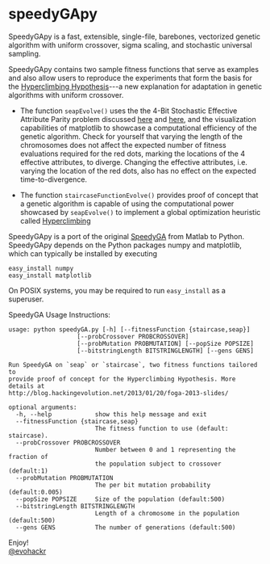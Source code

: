 speedyGApy
==========

SpeedyGApy is a fast, extensible, single-file, barebones, vectorized genetic algorithm with uniform crossover, sigma scaling, and stochastic universal sampling.

SpeedyGApy contains two sample fitness functions that serve as examples and also allow users to reproduce the experiments that form the basis for the [Hyperclimbing Hypothesis](http://s3.amazonaws.com/burjorjee/www/hyperclimbing_hypothesis_2013.pdf)---a new explanation for adaptation in genetic algorithms with uniform crossover.

+ The function `seapEvolve()` uses the the 4-Bit Stochastic Effective Attribute Parity problem discussed [here](http://blog.hackingevolution.net/2013/01/20/foga-2013-slides/) and [here](http://blog.hackingevolution.net/2009/06/29/red-dots-blue-dots/), and the visualization capabilities of matplotlib to showcase a computational efficiency of the genetic algorithm. Check for yourself that varying the length of the chromosomes does not affect the expected number of fitness evaluations required for the red dots, marking the locations of the 4 effective attributes, to diverge. Changing the effective attributes, i.e. varying the location of the red dots, also has no effect on the expected time-to-divergence. 

+ The function `staircaseFunctionEvolve()` provides proof of concept that a genetic algorithm is capable of using the computational power showcased by `seapEvolve()` to implement a global optimization heuristic called [Hyperclimbing](http://s3.amazonaws.com/burjorjee/www/hyperclimbing_hypothesis_2013.pdf)

SpeedyGApy is a port of the original [SpeedyGA](http://www.mathworks.com/matlabcentral/fileexchange/15164) from Matlab to Python. SpeedyGApy depends on the Python packages numpy and matplotlib, which can typically be installed by executing 

    easy_install numpy 
    easy_install matplotlib

On POSIX systems, you may be required to run `easy_install` as a superuser.

SpeedyGA Usage Instructions:

    usage: python speedyGA.py [-h] [--fitnessFunction {staircase,seap}]
                       [--probCrossover PROBCROSSOVER]
                       [--probMutation PROBMUTATION] [--popSize POPSIZE]
                       [--bitstringLength BITSTRINGLENGTH] [--gens GENS]
    
    Run SpeedyGA on `seap` or `staircase`, two fitness functions tailored to
    provide proof of concept for the Hyperclimbing Hypothesis. More details at
    http://blog.hackingevolution.net/2013/01/20/foga-2013-slides/
    
    optional arguments:
      -h, --help            show this help message and exit
      --fitnessFunction {staircase,seap}
                            The fitness function to use (default: staircase).
      --probCrossover PROBCROSSOVER
                            Number between 0 and 1 representing the fraction of
                            the population subject to crossover (default:1)
      --probMutation PROBMUTATION
                            The per bit mutation probability (default:0.005)
      --popSize POPSIZE     Size of the population (default:500)
      --bitstringLength BITSTRINGLENGTH
                            Length of a chromosome in the population (default:500)
      --gens GENS           The number of generations (default:500)
      
Enjoy!<br/>
[@evohackr](https://twitter.com/evohackr)
